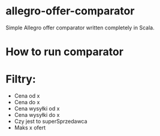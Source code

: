 # allegro-offer-comparator
Simple Allegro offer comparator written completely in Scala.

# How to run comparator


# Filtry:
* Cena od x
* Cena do x
* Cena wysyłki od x
* Cena wysyłki do x
* Czy jest to superSprzedawca
* Maks x ofert